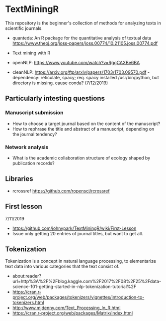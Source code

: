 # TextMiningR
This repository is the beginner's collection of methods for analyzing texts in scientific journals. 
- quanteda: An R package for the quantitative analysis of textual data
  https://www.theoj.org/joss-papers/joss.00774/10.21105.joss.00774.pdf
 
- Text mining with R 
- openNLP: https://www.youtube.com/watch?v=RggCAXBe6BA
- cleanNLP: https://arxiv.org/ftp/arxiv/papers/1703/1703.09570.pdf
    -dependency: reticulate, spacy; req. spacy installed /usr/bin/python, but directory is missing. cause conda? (7/12/2019)

## Particularly intesting questions
### Manuscript submission 
- How to choose a target journal based on the content of the manuscript?
- How to rephrase the title and abstract of a manuscript, depending on the journal tendency? 
### Network analysis
- What is the academic collaboration structure of ecology shaped by publication records?


## Libraries 
- rcrossref https://github.com/ropensci/rcrossref

## First lesson 
7/11/2019
- https://github.com/johnypark/TextMiningR/wiki/First-Lesson
- Issue only getting 20 entries of journal titles, but want to get all. 

## Tokenization
Tokenization is a concept in natural language processing, to elementarize text data into various categories that the text consist of.
- about:reader?url=http%3A%2F%2Fblog.kaggle.com%2F2017%2F08%2F25%2Fdata-science-101-getting-started-in-nlp-tokenization-tutorial%2F
- https://cran.r-project.org/web/packages/tokenizers/vignettes/introduction-to-tokenizers.html
- http://www.mjdenny.com/Text_Processing_In_R.html
- https://cran.r-project.org/web/packages/Matrix/index.html
